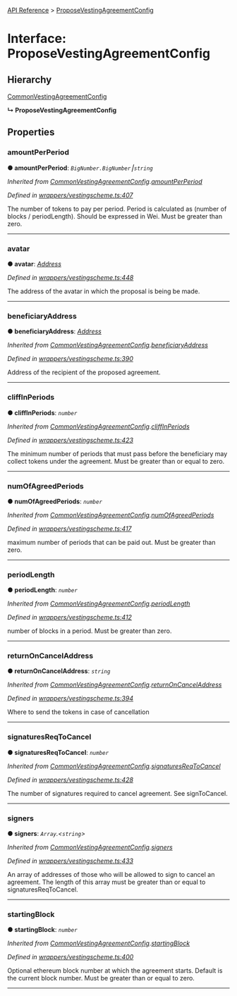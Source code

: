 [API Reference](../README.md) > [ProposeVestingAgreementConfig](../interfaces/ProposeVestingAgreementConfig.md)



# Interface: ProposeVestingAgreementConfig

## Hierarchy


 [CommonVestingAgreementConfig](CommonVestingAgreementConfig.md)

**↳ ProposeVestingAgreementConfig**








## Properties
<a id="amountPerPeriod"></a>

###  amountPerPeriod

**●  amountPerPeriod**:  *`BigNumber.BigNumber`⎮`string`* 

*Inherited from [CommonVestingAgreementConfig](CommonVestingAgreementConfig.md).[amountPerPeriod](CommonVestingAgreementConfig.md#amountPerPeriod)*

*Defined in [wrappers/vestingscheme.ts:407](https://github.com/daostack/arc.js/blob/42de6847/lib/wrappers/vestingscheme.ts#L407)*



The number of tokens to pay per period. Period is calculated as (number of blocks / periodLength). Should be expressed in Wei. Must be greater than zero.




___

<a id="avatar"></a>

###  avatar

**●  avatar**:  *[Address](../#Address)* 

*Defined in [wrappers/vestingscheme.ts:448](https://github.com/daostack/arc.js/blob/42de6847/lib/wrappers/vestingscheme.ts#L448)*



The address of the avatar in which the proposal is being be made.




___

<a id="beneficiaryAddress"></a>

###  beneficiaryAddress

**●  beneficiaryAddress**:  *[Address](../#Address)* 

*Inherited from [CommonVestingAgreementConfig](CommonVestingAgreementConfig.md).[beneficiaryAddress](CommonVestingAgreementConfig.md#beneficiaryAddress)*

*Defined in [wrappers/vestingscheme.ts:390](https://github.com/daostack/arc.js/blob/42de6847/lib/wrappers/vestingscheme.ts#L390)*



Address of the recipient of the proposed agreement.




___

<a id="cliffInPeriods"></a>

###  cliffInPeriods

**●  cliffInPeriods**:  *`number`* 

*Inherited from [CommonVestingAgreementConfig](CommonVestingAgreementConfig.md).[cliffInPeriods](CommonVestingAgreementConfig.md#cliffInPeriods)*

*Defined in [wrappers/vestingscheme.ts:423](https://github.com/daostack/arc.js/blob/42de6847/lib/wrappers/vestingscheme.ts#L423)*



The minimum number of periods that must pass before the beneficiary may collect tokens under the agreement. Must be greater than or equal to zero.




___

<a id="numOfAgreedPeriods"></a>

###  numOfAgreedPeriods

**●  numOfAgreedPeriods**:  *`number`* 

*Inherited from [CommonVestingAgreementConfig](CommonVestingAgreementConfig.md).[numOfAgreedPeriods](CommonVestingAgreementConfig.md#numOfAgreedPeriods)*

*Defined in [wrappers/vestingscheme.ts:417](https://github.com/daostack/arc.js/blob/42de6847/lib/wrappers/vestingscheme.ts#L417)*



maximum number of periods that can be paid out. Must be greater than zero.




___

<a id="periodLength"></a>

###  periodLength

**●  periodLength**:  *`number`* 

*Inherited from [CommonVestingAgreementConfig](CommonVestingAgreementConfig.md).[periodLength](CommonVestingAgreementConfig.md#periodLength)*

*Defined in [wrappers/vestingscheme.ts:412](https://github.com/daostack/arc.js/blob/42de6847/lib/wrappers/vestingscheme.ts#L412)*



number of blocks in a period. Must be greater than zero.




___

<a id="returnOnCancelAddress"></a>

###  returnOnCancelAddress

**●  returnOnCancelAddress**:  *`string`* 

*Inherited from [CommonVestingAgreementConfig](CommonVestingAgreementConfig.md).[returnOnCancelAddress](CommonVestingAgreementConfig.md#returnOnCancelAddress)*

*Defined in [wrappers/vestingscheme.ts:394](https://github.com/daostack/arc.js/blob/42de6847/lib/wrappers/vestingscheme.ts#L394)*



Where to send the tokens in case of cancellation




___

<a id="signaturesReqToCancel"></a>

###  signaturesReqToCancel

**●  signaturesReqToCancel**:  *`number`* 

*Inherited from [CommonVestingAgreementConfig](CommonVestingAgreementConfig.md).[signaturesReqToCancel](CommonVestingAgreementConfig.md#signaturesReqToCancel)*

*Defined in [wrappers/vestingscheme.ts:428](https://github.com/daostack/arc.js/blob/42de6847/lib/wrappers/vestingscheme.ts#L428)*



The number of signatures required to cancel agreement. See signToCancel.




___

<a id="signers"></a>

###  signers

**●  signers**:  *`Array`.<`string`>* 

*Inherited from [CommonVestingAgreementConfig](CommonVestingAgreementConfig.md).[signers](CommonVestingAgreementConfig.md#signers)*

*Defined in [wrappers/vestingscheme.ts:433](https://github.com/daostack/arc.js/blob/42de6847/lib/wrappers/vestingscheme.ts#L433)*



An array of addresses of those who will be allowed to sign to cancel an agreement. The length of this array must be greater than or equal to signaturesReqToCancel.




___

<a id="startingBlock"></a>

###  startingBlock

**●  startingBlock**:  *`number`* 

*Inherited from [CommonVestingAgreementConfig](CommonVestingAgreementConfig.md).[startingBlock](CommonVestingAgreementConfig.md#startingBlock)*

*Defined in [wrappers/vestingscheme.ts:400](https://github.com/daostack/arc.js/blob/42de6847/lib/wrappers/vestingscheme.ts#L400)*



Optional ethereum block number at which the agreement starts. Default is the current block number. Must be greater than or equal to zero.




___



